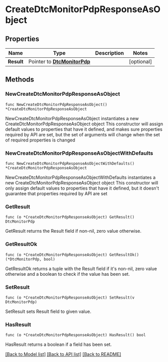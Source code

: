 # CreateDtcMonitorPdpResponseAsObject

## Properties

Name | Type | Description | Notes
------------ | ------------- | ------------- | -------------
**Result** | Pointer to [**DtcMonitorPdp**](DtcMonitorPdp.md) |  | [optional] 

## Methods

### NewCreateDtcMonitorPdpResponseAsObject

`func NewCreateDtcMonitorPdpResponseAsObject() *CreateDtcMonitorPdpResponseAsObject`

NewCreateDtcMonitorPdpResponseAsObject instantiates a new CreateDtcMonitorPdpResponseAsObject object
This constructor will assign default values to properties that have it defined,
and makes sure properties required by API are set, but the set of arguments
will change when the set of required properties is changed

### NewCreateDtcMonitorPdpResponseAsObjectWithDefaults

`func NewCreateDtcMonitorPdpResponseAsObjectWithDefaults() *CreateDtcMonitorPdpResponseAsObject`

NewCreateDtcMonitorPdpResponseAsObjectWithDefaults instantiates a new CreateDtcMonitorPdpResponseAsObject object
This constructor will only assign default values to properties that have it defined,
but it doesn't guarantee that properties required by API are set

### GetResult

`func (o *CreateDtcMonitorPdpResponseAsObject) GetResult() DtcMonitorPdp`

GetResult returns the Result field if non-nil, zero value otherwise.

### GetResultOk

`func (o *CreateDtcMonitorPdpResponseAsObject) GetResultOk() (*DtcMonitorPdp, bool)`

GetResultOk returns a tuple with the Result field if it's non-nil, zero value otherwise
and a boolean to check if the value has been set.

### SetResult

`func (o *CreateDtcMonitorPdpResponseAsObject) SetResult(v DtcMonitorPdp)`

SetResult sets Result field to given value.

### HasResult

`func (o *CreateDtcMonitorPdpResponseAsObject) HasResult() bool`

HasResult returns a boolean if a field has been set.


[[Back to Model list]](../README.md#documentation-for-models) [[Back to API list]](../README.md#documentation-for-api-endpoints) [[Back to README]](../README.md)


